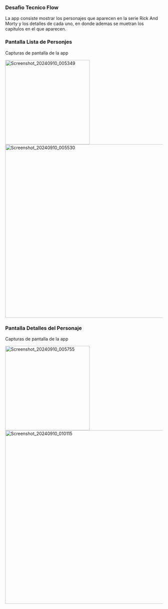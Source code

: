 ### Desafio Tecnico Flow
La app consiste mostrar los personajes que aparecen en la serie  Rick And Morty y los detalles de cada uno, en donde ademas se muetran los capitulos en el que aparecen.

### Pantalla Lista de Personjes
Capturas de pantalla de la app

<img width="270" alt="Screenshot_20240910_005349" src="https://github.com/user-attachments/assets/09f122e9-5faa-4751-b36d-1484003bbe93"> 

<img width="555" alt="Screenshot_20240910_005530" src="https://github.com/user-attachments/assets/c2675304-f41f-4016-bc66-5b2c81616416">

### Pantalla Detalles del Personaje
Capturas de pantalla de la app

<img width="270" alt="Screenshot_20240910_005755" src="https://github.com/user-attachments/assets/7851a109-27ac-4099-b268-a6bf1af97aed">

<img width="555" alt="Screenshot_20240910_010115" src="https://github.com/user-attachments/assets/f1d279b1-334a-470c-b7b1-62dc5563d9cd">
